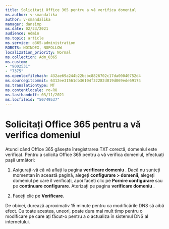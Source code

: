 ```yaml
---
title: Solicitați Office 365 pentru a vă verifica domeniul
ms.author: v-smandalika
author: v-smandalika
manager: dansimp
ms.date: 02/23/2021
audience: Admin
ms.topic: article
ms.service: o365-administration
ROBOTS: NOINDEX, NOFOLLOW
localization_priority: Normal
ms.collection: Adm_O365
ms.custom:
- "9002531"
- "7375"
ms.openlocfilehash: 432ae69a244b22bcbc8826702c17da00040752d4
ms.sourcegitcommit: 6312ee31561db36104f32282d019d069ede69174
ms.translationtype: MT
ms.contentlocale: ro-RO
ms.lasthandoff: 03/11/2021
ms.locfileid: "50749537"
---
```

# <a name="ask-office-365-to-verify-your-domain"></a>Solicitați Office 365 pentru a vă verifica domeniul

Atunci când Office 365 găsește înregistrarea TXT corectă, domeniul este verificat. Pentru a solicita Office 365 pentru a vă verifica domeniul, efectuați pașii următori:

1. Asigurați-vă că vă aflați la pagina **verificare domeniu** . Dacă nu sunteți momentan în această pagină, alegeți **configurare > domenii**, alegeți domeniul pe care îl verificați, apoi faceți clic pe **Pornire configurare** sau pe **continuare configurare**. Aterizați pe pagina **verificare domeniu** .

2. Faceți clic pe **Verificare**.

De obicei, durează aproximativ 15 minute pentru ca modificările DNS să aibă efect. Cu toate acestea, uneori, poate dura mai mult timp pentru o modificare pe care ați făcut-o pentru a o actualiza în sistemul DNS al internetului.

